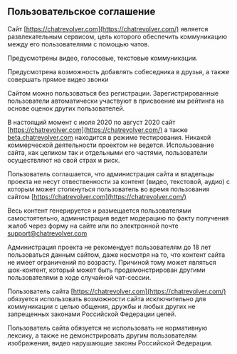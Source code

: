 ## Пользовательское соглашение

Сайт [https://chatrevolver.com](https://chatrevolver.com/) является развлекательным сервисом, цель которого обеспечить коммуникацию между его пользователями с помощью чатов.

Предусмотрены видео, голосовые, текстовые коммуникации.

Предусмотрена возможность добавлять собеседника в друзья, а также совершать прямое видео звонки

Сайтом можно пользоваться без регистрации. Зарегистрированные пользователи автоматически участвуют в присвоение им рейтинга на основе оценок других пользователей.

В настоящий момент с июля 2020 по август 2020 сайт [https://chatrevolver.com](https://chatrevolver.com/) а также [beta.chatrevolver.com](https://beta.chatrevolver.com/) находится в режиме тестирования. Никакой коммерческой деятельности проектом не ведется. Использование сайта, как целиком так и отдельными его частями, пользователи осуществляют на свой страх и риск.

Пользователь соглашается, что администрация сайта и владельцы проекта не несут отвественности за контент (видео, текстовой, аудио) с которым может столкнуться пользователь во время пользования сайтом [https://chatrevolver.com](https://chatrevolver.com/)

Весь контент генерируется и размещается пользователями самостоятельно, администрация ведет модерацию по факту получения жалоб через форму на сайте или по электронной почте support@chatrevolver.com

Администрация проекта не рекомендует пользователям до 18 лет пользоваться данным сайтом, даже несмотря на то, что контент сайта не имеет ограничений по возрасту. Причиной тому может являться шок-контент, который может быть продемонстрирован другими пользователями в ходе случайной чат-сессии.

Пользователь сайта [https://chatrevolver.com](https://chatrevolver.com/) обязуется использовать возможности сайта исключительно для коммуникации с целью общения, дружбы и любых других не запрещенных законами Российской Федерации целей.

Пользователь сайта обязуется не использовать не нормативную лексику, а также не демонстрировать другим пользователям изображения, видео нарушающие законы Российской Федерации.
